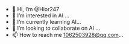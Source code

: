 - 👋 Hi, I’m @Hior247
- 👀 I’m interested in  AI ...
- 🌱 I’m currently learning AI...
- 💞️ I’m looking to collaborate on AI ...
- 📫 How to reach me 1062503928@qq.com...

<!---
Hior247/Hior247 is a ✨ special ✨ repository because its `README.md` (this file) appears on your GitHub profile.
You can click the Preview link to take a look at your changes.
--->
